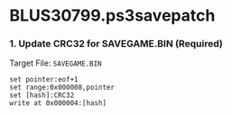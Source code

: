 # BLUS30799.ps3savepatch

### 1. Update CRC32 for SAVEGAME.BIN (Required)

Target File: `SAVEGAME.BIN`

```
set pointer:eof+1
set range:0x000008,pointer
set [hash]:CRC32
write at 0x000004:[hash]
```


